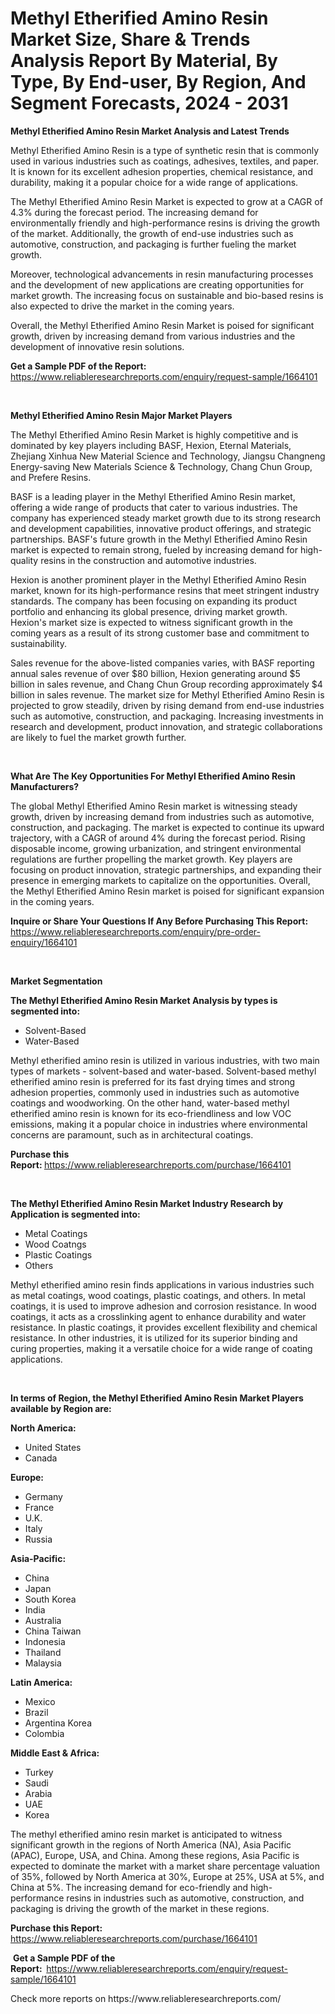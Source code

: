 <p><h1>Methyl Etherified Amino Resin Market Size, Share & Trends Analysis Report By Material, By Type, By End-user, By Region, And Segment Forecasts, 2024 - 2031</h1></p><p><strong>Methyl Etherified Amino Resin Market Analysis and Latest Trends</strong></p>
<p><p>Methyl Etherified Amino Resin is a type of synthetic resin that is commonly used in various industries such as coatings, adhesives, textiles, and paper. It is known for its excellent adhesion properties, chemical resistance, and durability, making it a popular choice for a wide range of applications.</p><p>The Methyl Etherified Amino Resin Market is expected to grow at a CAGR of 4.3% during the forecast period. The increasing demand for environmentally friendly and high-performance resins is driving the growth of the market. Additionally, the growth of end-use industries such as automotive, construction, and packaging is further fueling the market growth.</p><p>Moreover, technological advancements in resin manufacturing processes and the development of new applications are creating opportunities for market growth. The increasing focus on sustainable and bio-based resins is also expected to drive the market in the coming years.</p><p>Overall, the Methyl Etherified Amino Resin Market is poised for significant growth, driven by increasing demand from various industries and the development of innovative resin solutions.</p></p>
<p><strong>Get a Sample PDF of the Report:&nbsp;</strong> <a href="https://www.reliableresearchreports.com/enquiry/request-sample/1664101">https://www.reliableresearchreports.com/enquiry/request-sample/1664101</a></p>
<p>&nbsp;</p>
<p><strong>Methyl Etherified Amino Resin Major Market Players</strong></p>
<p><p>The Methyl Etherified Amino Resin Market is highly competitive and is dominated by key players including BASF, Hexion, Eternal Materials, Zhejiang Xinhua New Material Science and Technology, Jiangsu Changneng Energy-saving New Materials Science & Technology, Chang Chun Group, and Prefere Resins. </p><p>BASF is a leading player in the Methyl Etherified Amino Resin market, offering a wide range of products that cater to various industries. The company has experienced steady market growth due to its strong research and development capabilities, innovative product offerings, and strategic partnerships. BASF's future growth in the Methyl Etherified Amino Resin market is expected to remain strong, fueled by increasing demand for high-quality resins in the construction and automotive industries.</p><p>Hexion is another prominent player in the Methyl Etherified Amino Resin market, known for its high-performance resins that meet stringent industry standards. The company has been focusing on expanding its product portfolio and enhancing its global presence, driving market growth. Hexion's market size is expected to witness significant growth in the coming years as a result of its strong customer base and commitment to sustainability.</p><p>Sales revenue for the above-listed companies varies, with BASF reporting annual sales revenue of over $80 billion, Hexion generating around $5 billion in sales revenue, and Chang Chun Group recording approximately $4 billion in sales revenue. The market size for Methyl Etherified Amino Resin is projected to grow steadily, driven by rising demand from end-use industries such as automotive, construction, and packaging. Increasing investments in research and development, product innovation, and strategic collaborations are likely to fuel the market growth further.</p></p>
<p>&nbsp;</p>
<p><strong>What Are The Key Opportunities For Methyl Etherified Amino Resin Manufacturers?</strong></p>
<p><p>The global Methyl Etherified Amino Resin market is witnessing steady growth, driven by increasing demand from industries such as automotive, construction, and packaging. The market is expected to continue its upward trajectory, with a CAGR of around 4% during the forecast period. Rising disposable income, growing urbanization, and stringent environmental regulations are further propelling the market growth. Key players are focusing on product innovation, strategic partnerships, and expanding their presence in emerging markets to capitalize on the opportunities. Overall, the Methyl Etherified Amino Resin market is poised for significant expansion in the coming years.</p></p>
<p><strong>Inquire or Share Your Questions If Any Before Purchasing This Report:</strong> <a href="https://www.reliableresearchreports.com/enquiry/pre-order-enquiry/1664101">https://www.reliableresearchreports.com/enquiry/pre-order-enquiry/1664101</a></p>
<p>&nbsp;</p>
<p><strong>Market Segmentation</strong></p>
<p><strong>The Methyl Etherified Amino Resin Market Analysis by types is segmented into:</strong></p>
<p><ul><li>Solvent-Based</li><li>Water-Based</li></ul></p>
<p><p>Methyl etherified amino resin is utilized in various industries, with two main types of markets - solvent-based and water-based. Solvent-based methyl etherified amino resin is preferred for its fast drying times and strong adhesion properties, commonly used in industries such as automotive coatings and woodworking. On the other hand, water-based methyl etherified amino resin is known for its eco-friendliness and low VOC emissions, making it a popular choice in industries where environmental concerns are paramount, such as in architectural coatings.</p></p>
<p><strong>Purchase this Report:&nbsp;</strong><a href="https://www.reliableresearchreports.com/purchase/1664101">https://www.reliableresearchreports.com/purchase/1664101</a></p>
<p>&nbsp;</p>
<p><strong>The Methyl Etherified Amino Resin Market Industry Research by Application is segmented into:</strong></p>
<p><ul><li>Metal Coatings</li><li>Wood Coatngs</li><li>Plastic Coatings</li><li>Others</li></ul></p>
<p><p>Methyl etherified amino resin finds applications in various industries such as metal coatings, wood coatings, plastic coatings, and others. In metal coatings, it is used to improve adhesion and corrosion resistance. In wood coatings, it acts as a crosslinking agent to enhance durability and water resistance. In plastic coatings, it provides excellent flexibility and chemical resistance. In other industries, it is utilized for its superior binding and curing properties, making it a versatile choice for a wide range of coating applications.</p></p>
<p>&nbsp;</p>
<p><strong>In terms of Region, the Methyl Etherified Amino Resin Market Players available by Region are:</strong></p>
<p>
    <p> <strong> North America: </strong>
        <ul>
            <li>United States</li>
            <li>Canada</li>
        </ul>
        </p> 
    <p> <strong> Europe: </strong>
        <ul>
            <li>Germany</li>
            <li>France</li>
            <li>U.K.</li>
            <li>Italy</li>
            <li>Russia</li>
        </ul>
        </p> 
    <p> <strong> Asia-Pacific: </strong>
        <ul>
            <li>China</li>
            <li>Japan</li>
            <li>South Korea</li>
            <li>India</li>
            <li>Australia</li>
            <li>China Taiwan</li>
            <li>Indonesia</li>
            <li>Thailand</li>
            <li>Malaysia</li>
        </ul>
        </p> 
    <p> <strong> Latin America: </strong>
        <ul>
            <li>Mexico</li>
            <li>Brazil</li>
            <li>Argentina Korea</li>
            <li>Colombia</li>
        </ul>
        </p> 
    <p> <strong> Middle East & Africa: </strong>
        <ul>
            <li>Turkey</li>
            <li>Saudi</li>
            <li>Arabia</li>
            <li>UAE</li>
            <li>Korea</li>
        </ul>
    </p>
    </p>
<p><p>The methyl etherified amino resin market is anticipated to witness significant growth in the regions of North America (NA), Asia Pacific (APAC), Europe, USA, and China. Among these regions, Asia Pacific is expected to dominate the market with a market share percentage valuation of 35%, followed by North America at 30%, Europe at 25%, USA at 5%, and China at 5%. The increasing demand for eco-friendly and high-performance resins in industries such as automotive, construction, and packaging is driving the growth of the market in these regions.</p></p>
<p><strong>Purchase this Report: </strong><a href="https://www.reliableresearchreports.com/purchase/1664101">https://www.reliableresearchreports.com/purchase/1664101</a></p>
<p>&nbsp;<strong>Get a Sample PDF of the Report:&nbsp;&nbsp;</strong><a href="https://www.reliableresearchreports.com/enquiry/request-sample/1664101">https://www.reliableresearchreports.com/enquiry/request-sample/1664101</a></p>
<p><strong></strong></p>
<p>Check more reports on https://www.reliableresearchreports.com/</p>